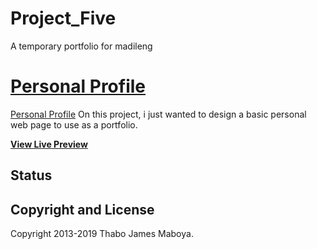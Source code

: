 # Project_Five
A temporary portfolio for madileng
# [Personal Profile](https://codename-commit.github.io/##/)

[Personal Profile](http://) On this project, i just wanted to design a basic personal web page to use as a portfolio.


**[View Live Preview](https://codename-commit.github.io/Project_Five/)**

## Status



## Copyright and License

Copyright 2013-2019 Thabo James Maboya.
